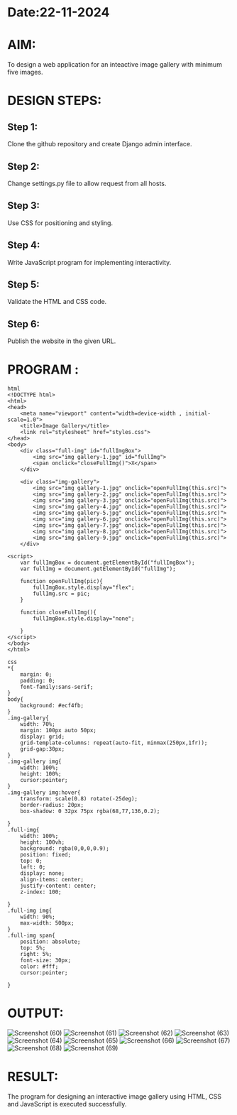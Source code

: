 # Date:22-11-2024
# AIM:
To design a web application for an inteactive image gallery with minimum five images.

# DESIGN STEPS:
## Step 1:
Clone the github repository and create Django admin interface.

## Step 2:
Change settings.py file to allow request from all hosts.

## Step 3:
Use CSS for positioning and styling.

## Step 4:
Write JavaScript program for implementing interactivity.

## Step 5:
Validate the HTML and CSS code.

## Step 6:
Publish the website in the given URL.

# PROGRAM :
```
html
<!DOCTYPE html>
<html>
<head>
    <meta name="viewport" content="width=device-width , initial-scale=1.0">
    <title>Image Gallery</title>
    <link rel="stylesheet" href="styles.css">
</head>
<body>
    <div class="full-img" id="fullImgBox">
        <img src="img gallery-1.jpg" id="fullImg">
        <span onclick="closeFullImg()">X</span>
    </div>

    <div class="img-gallery">
        <img src="img gallery-1.jpg" onclick="openFullImg(this.src)">
        <img src="img gallery-2.jpg" onclick="openFullImg(this.src)">
        <img src="img gallery-3.jpg" onclick="openFullImg(this.src)">
        <img src="img gallery-4.jpg" onclick="openFullImg(this.src)">
        <img src="img gallery-5.jpg" onclick="openFullImg(this.src)">
        <img src="img gallery-6.jpg" onclick="openFullImg(this.src)">
        <img src="img gallery-7.jpg" onclick="openFullImg(this.src)">
        <img src="img gallery-8.jpg" onclick="openFullImg(this.src)">
        <img src="img gallery-9.jpg" onclick="openFullImg(this.src)">
    </div>

<script>
    var fullImgBox = document.getElementById("fullImgBox");
    var fullImg = document.getElementById("fullImg");

    function openFullImg(pic){
        fullImgBox.style.display="flex";
        fullImg.src = pic;
    }

    function closeFullImg(){
        fullImgBox.style.display="none";

    }
</script>
</body>
</html>

css 
*{
    margin: 0;
    padding: 0;
    font-family:sans-serif;
}
body{
    background: #ecf4fb;
}
.img-gallery{
    width: 70%;
    margin: 100px auto 50px;
    display: grid;
    grid-template-columns: repeat(auto-fit, minmax(250px,1fr));
    grid-gap:30px;
}
.img-gallery img{
    width: 100%;
    height: 100%;
    cursor:pointer;
}
.img-gallery img:hover{
    transform: scale(0.8) rotate(-25deg);
    border-radius: 20px;
    box-shadow: 0 32px 75px rgba(68,77,136,0.2);

}
.full-img{
    width: 100%;
    height: 100vh;
    background: rgba(0,0,0,0.9);
    position: fixed;
    top: 0;
    left: 0;
    display: none;
    align-items: center;
    justify-content: center;
    z-index: 100;

}
.full-img img{
    width: 90%;
    max-width: 500px;
}
.full-img span{
    position: absolute;
    top: 5%;
    right: 5%;
    font-size: 30px;
    color: #fff;
    cursor:pointer;

}
```


# OUTPUT:
![Screenshot (60)](https://github.com/user-attachments/assets/6b1054ea-c386-4bd3-afdc-d2eb00ddb306)
![Screenshot (61)](https://github.com/user-attachments/assets/2ffde2c1-416d-400c-ad00-079d4ac49333)
![Screenshot (62)](https://github.com/user-attachments/assets/13d17c96-9a9d-4c5f-a9f6-85dd8c6762c9)
![Screenshot (63)](https://github.com/user-attachments/assets/40936cd3-1b13-46b1-9c89-dd165095083a)
![Screenshot (64)](https://github.com/user-attachments/assets/4a5f965e-396c-4e7d-8097-dbed9c13f06b)
![Screenshot (65)](https://github.com/user-attachments/assets/4f672529-dbe3-46ff-a33a-96d9000c37fc)
![Screenshot (66)](https://github.com/user-attachments/assets/72397256-3bb0-4bcf-b6aa-12d3796a3376)
![Screenshot (67)](https://github.com/user-attachments/assets/fa295a87-888f-413d-abc2-94ffb302b6ec)
![Screenshot (68)](https://github.com/user-attachments/assets/8dbc3d13-756f-485f-8967-eb8cffe16e5d)
![Screenshot (69)](https://github.com/user-attachments/assets/71e285be-b100-4949-84c0-e039ecebc11d)



# RESULT:
The program for designing an interactive image gallery using HTML, CSS and JavaScript is executed successfully.

